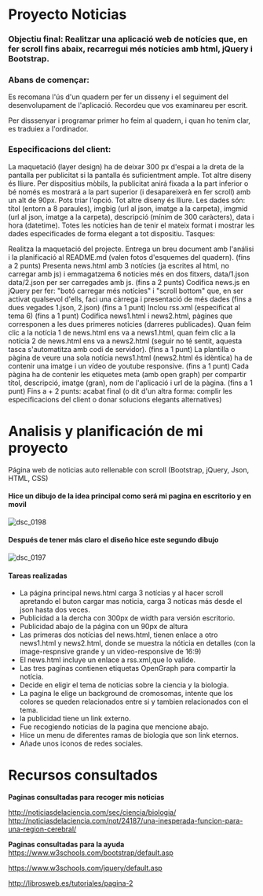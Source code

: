 # Proyecto Noticias
### Objectiu final: Realitzar una aplicació web de notícies que, en fer scroll fins abaix, recarregui més notícies amb html, jQuery i Bootstrap.


### Abans de començar:

Es recomana l'ús d'un quadern per fer un disseny i el seguiment del desenvolupament de l'aplicació. Recordeu que vos examinareu per escrit.

Per disssenyar i programar primer ho feim al quadern, i quan ho tenim clar, es traduiex a l'ordinador.


### Especificacions del client:

La maquetació (layer design) ha de deixar 300 px d'espai a la dreta de la pantalla per publicitat si la pantalla és suficientment ample. Tot altre diseny és lliure.
Per dispositius mòbils, la publicitat anirá fixada a la part inferior o bé només es mostrará a la part superior (i desapareixerà en fer scroll) amb un alt de 90px. Pots triar l'opció. Tot altre diseny és lliure.
Les dades són: títol (entorn a 8 paraules), imgbig (url al json, imatge a la carpeta), imgmid (url al json, imatge a la carpeta), descripció (mínim de 300 caràcters), data i hora (datetime).
Totes les notícies han de tenir el mateix format i mostrar les dades especificades de forma elegant a tot dispositiu.
Tasques:

Realitza la maquetació del projecte. Entrega un breu document amb l'análisi i la planificació al README.md (valen fotos d'esquemes del quadern).
(fins a 2 punts)
Presenta news.html amb 3 notícies (ja escrites al html, no carregar amb js) i emmagatzema 6 noticies més en dos fitxers, data/1.json data/2.json per ser carregades amb js.
(fins a 2 punts)
Codifica news.js en jQuery per fer: "botó carregar més notícies" i "scroll bottom" que, en ser activat qualsevol d'ells, faci una càrrega i presentació de més dades (fins a dues vegades 1.json, 2.json)
(fins a 1 punt)
Inclou rss.xml (especificat al tema 6)
(fins a 1 punt)
Codifica news1.html i news2.html, pàgines que corresponen a les dues primeres noticies (darreres publicades). Quan feim clic a la notícia 1 de news.html ens va a news1.html, quan feim clic a la notícia 2 de news.html ens va a news2.html (seguir no té sentit, aquesta tasca s'automatitza amb codi de servidor).
(fins a 1 punt)
La plantilla o pàgina de veure una sola notícia news1.html (news2.html és idèntica) ha de contenir una imatge i un vídeo de youtube responsive. 
(fins a 1 punt)
Cada pàgina ha de contenir les etiquetes meta (amb open graph) per compartir títol, descripció, imatge (gran), nom de l'aplicació i url de la pàgina. 
(fins a 1 punt)
Fins a + 2 punts: acabat final (o dit d'un altra forma: complir les especificacions del client o donar solucions elegants alternatives)

# Analisis y planificación de mi proyecto

Página web de noticias auto rellenable con scroll (Bootstrap, jQuery, Json, HTML, CSS)

#### Hice un dibujo de la idea principal como será mi pagina en escritorio y en movil  
![dsc_0198](https://cloud.githubusercontent.com/assets/22870341/26745635/b26be2ec-47eb-11e7-9ff6-336a471446be.jpg)

#### Después de tener más claro el diseño hice este segundo dibujo
![dsc_0197](https://cloud.githubusercontent.com/assets/22870341/26745636/b26c7338-47eb-11e7-90ee-5f098ade1427.jpg)
 
 #### Tareas realizadas
 * La página principal news.html carga 3 notícias y al hacer scroll apretando el buton cargar mas noticia, carga 3 notícas más desde el   json hasta dos veces.
* Publicidad a la dercha con 300px de width para versión escritorio.
* Publicidad abajo de la página con un 90px de altura
* Las primeras dos notícias del news.html, tienen enlace a otro news1.html y news2.html, donde se muestra la nóticia en detalles (con la   image-respnsive grande y un video-responsive de 16:9)
* El news.html incluye un enlace a rss.xml,que lo valide.
* Las tres pagínas contienen etiquetas OpenGraph para compartir la notícia.
* Decide en eligir el tema de noticias sobre la ciencia y la biologia.
* La pagina le elige un background de cromosomas, intente que los colores se queden relacionados entre si y tambien relacionados con el tema.
* la publicidad tiene un link externo.
* Fue recogiendo noticias de la pagina que mencione abajo.
* Hice un menu de diferentes ramas de biologia que son link eternos.
* Añade unos iconos de redes sociales.
# Recursos consultados

**Paginas consultadas para recoger mis noticias**

http://noticiasdelaciencia.com/sec/ciencia/biologia/   
http://noticiasdelaciencia.com/not/24187/una-inesperada-funcion-para-una-region-cerebral/

**Paginas consultadas para la ayuda**  
https://www.w3schools.com/bootstrap/default.asp

https://www.w3schools.com/jquery/default.asp

http://librosweb.es/tutoriales/pagina-2
